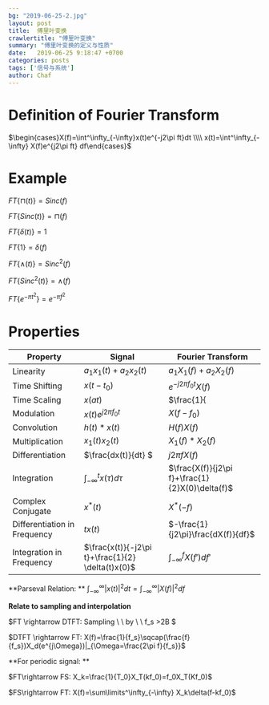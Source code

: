 ```yaml
---
bg: "2019-06-25-2.jpg"
layout: post
title:  傅里叶变换
crawlertitle: "傅里叶变换"
summary: "傅里叶变换的定义与性质"
date:   2019-06-25 9:18:47 +0700
categories: posts
tags: ['信号与系统']
author: Chaf
---
```


# Definition of Fourier Transform

$\begin{cases}X(f)=\int^\infty_{-\infty}x(t)e^{-j2\pi ft}dt \\\\ x(t)=\int^\infty_{-\infty} X(f)e^{j2\pi ft} df\end{cases}$

# Example

$FT\{\sqcap(t)\}=Sinc(f)$

$FT\{Sinc(t)\}=\sqcap(f)$

$FT\{\delta(t)\}=1$

$FT\{1\}=\delta(f)$

$FT\{\wedge(t)\}=Sinc^2(f)$

$FT\{Sinc^2(t)\}=\wedge(f)$

$FT\{e^{-\pi t^2}\}=e^{-\pi f^2}$

# Properties

| Property                     | Signal                                            | Fourier Transform                               |
| ---------------------------- | ------------------------------------------------- | ----------------------------------------------- |
| Linearity                    | $a_1x_1(t)+a_2x_2(t)$                             | $a_1X_1(f)+a_2X_2(f)$                           |
| Time Shifting                | $x(t-t_0)$                                        | $e^{-j2\pi f_0t }X(f)$                          |
| Time Scaling                 | $x(at)$                                           | $\frac{1}{|a|}X(\frac{f}{a})$                   |
| Modulation                   | $x(t)e^{j2\pi f_0 t}$                             | $X(f-f_0)$                                      |
| Convolution                  | $h(t)*x(t)$                                       | $H(f)X(f)$                                      |
| Multiplication               | $x_1(t)x_2(t)$                                    | $X_1(f)*X_2(f)$                                 |
| Differentiation              | $\frac{dx(t)}{dt} $                               | $j2\pi f X(f)$                                  |
| Integration                  | $\int^t _{-\infty} x(\tau)d\tau$                  | $\frac{X(f)}{j2\pi f}+\frac{1}{2}X(0)\delta(f)$ |
| Complex Conjugate            | $x^*(t)$                                          | $X^*(-f)$                                       |
| Differentiation in Frequency | $tx(t)$                                           | $-\frac{1}{j2\pi}\frac{dX(f)}{df}$              |
| Integration in Frequency     | $\frac{x(t)}{-j2\pi t}+\frac{1}{2} \delta(t)x(0)$ | $\int^f_{-\infty} X(f')df'$                     |

**Parseval Relation: ** $\int^{\infty}_{-\infty} |x(t)|^2dt=\int^{\infty}_{-\infty}|X(f)|^2df$

**Relate to sampling and interpolation**

$FT \rightarrow DTFT: Sampling \ \ by \ \ f_s >2B $

$DTFT \rightarrow FT: X(f)=\frac{1}{f_s}\sqcap(\frac{f}{f_s})X_d(e^{j\Omega})|_{\Omega=\frac{2\pi f}{f_s}}$

**For periodic signal: **

$FT\rightarrow FS: X_k=\frac{1}{T_0}X_T(kf_0)=f_0X_T(Kf_0)$

$FS\rightarrow FT: X(f)=\sum\limits^\infty_{-\infty} X_k\delta(f-kf_0)$

